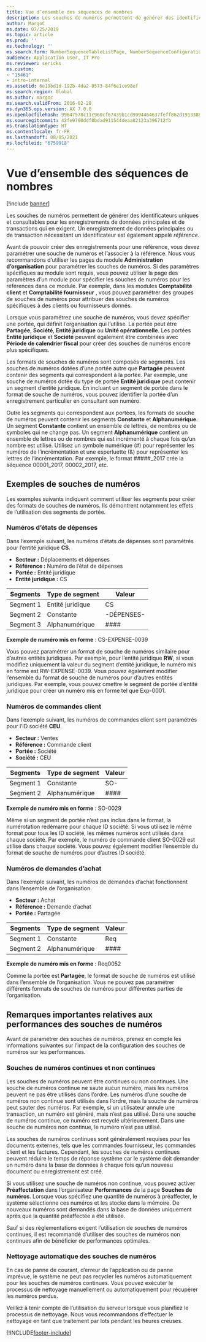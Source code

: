 ```yaml
---
title: Vue d’ensemble des séquences de nombres
description: Les souches de numéros permettent de générer des identificateurs uniques et consultables pour les enregistrements de données principales et de transactions qui en exigent.
author: MargoC
ms.date: 07/25/2019
ms.topic: article
ms.prod: ''
ms.technology: ''
ms.search.form: NumberSequenceTableListPage, NumberSequenceConfiguration
audience: Application User, IT Pro
ms.reviewer: sericks
ms.custom:
- "15461"
- intro-internal
ms.assetid: 6e19bd1d-192b-4da2-8573-84f6e1ce98ef
ms.search.region: Global
ms.author: margoc
ms.search.validFrom: 2016-02-28
ms.dyn365.ops.version: AX 7.0.0
ms.openlocfilehash: 99647578c11c960cf67439b1cd9994464637feff862d191338811d8ba3e6bef5
ms.sourcegitcommit: 42fe9790ddf0bdad911544deaa82123a396712fb
ms.translationtype: HT
ms.contentlocale: fr-FR
ms.lasthandoff: 08/05/2021
ms.locfileid: "6759918"
---
```

# <a name="number-sequences-overview"></a>Vue d’ensemble des séquences de nombres

[!include [banner](../includes/banner.md)]

Les souches de numéros permettent de générer des identificateurs uniques et consultables pour les enregistrements de données principales et de transactions qui en exigent. Un enregistrement de données principales ou de transaction nécessitant un identificateur est également appelé *référence*.

Avant de pouvoir créer des enregistrements pour une référence, vous devez paramétrer une souche de numéros et l’associer à la référence. Nous vous recommandons d’utiliser les pages du module **Administration d’organisation** pour paramétrer les souches de numéros. Si des paramètres spécifiques au module sont requis, vous pouvez utiliser la page des paramètres d’un module pour spécifier les souches de numéros pour les références dans ce module. Par exemple, dans les modules **Comptabilité client** et **Comptabilité fournisseur** , vous pouvez paramétrer des groupes de souches de numéros pour attribuer des souches de numéros spécifiques à des clients ou fournisseurs donnés.

Lorsque vous paramétrez une souche de numéros, vous devez spécifier une portée, qui définit l’organisation qui l’utilise. La portée peut être **Partagée**, **Société**, **Entité juridique** ou **Unité opérationnelle**. Les portées **Entité juridique** et **Société** peuvent également être combinées avec **Période de calendrier fiscal** pour créer des souches de numéros encore plus spécifiques.

Les formats de souches de numéros sont composés de segments. Les souches de numéros dotées d’une portée autre que **Partagée** peuvent contenir des segments qui correspondent à la portée. Par exemple, une souche de numéros dotée du type de portée **Entité juridique** peut contenir un segment d’entité juridique. En incluant un segment de portée dans le format de souche de numéros, vous pouvez identifier la portée d’un enregistrement particulier en consultant son numéro.

Outre les segments qui correspondent aux portées, les formats de souche de numéros peuvent contenir les segments **Constante** et **Alphanumérique**. Un segment **Constante** contient un ensemble de lettres, de nombres ou de symboles qui ne change pas. Un segment **Alphanumérique** contient un ensemble de lettres ou de nombres qui est incrémenté à chaque fois qu’un nombre est utilisé. Utilisez un symbole numérique (\#) pour représenter les numéros de l’incrémentation et une esperluette (&) pour représenter les lettres de l’incrémentation. Par exemple, le format \#\#\#\#\#\_2017 crée la séquence 00001\_2017, 00002\_2017, etc.

## <a name="number-sequence-examples"></a>Exemples de souches de numéros

Les exemples suivants indiquent comment utiliser les segments pour créer des formats de souches de numéros. Ils démontrent notamment les effets de l’utilisation des segments de portée.

### <a name="expense-report-numbers"></a>Numéros d’états de dépenses

Dans l’exemple suivant, les numéros d’états de dépenses sont paramétrés pour l’entité juridique **CS**.

- **Secteur :** Déplacements et dépenses
- **Référence :** Numéro de l’état de dépenses
- **Portée :** Entité juridique
- **Entité juridique :** CS

| Segments  | Type de segment | Valeur     |
|-----------|--------------|-----------|
| Segment 1 | Entité juridique | CS        |
| Segment 2 | Constante     | -DÉPENSES- |
| Segment 3 | Alphanumérique | \#\#\#\#  |

**Exemple de numéro mis en forme** : CS-EXPENSE-0039

Vous pouvez paramétrer un format de souche de numéros similaire pour d’autres entités juridiques. Par exemple, pour l’entité juridique **RW**, si vous modifiez uniquement la valeur du segment d’entité juridique, le numéro mis en forme est RW-EXPENSE-0039. Vous pouvez également modifier l’ensemble du format de souche de numéros pour d’autres entités juridiques. Par exemple, vous pouvez omettre le segment de portée d’entité juridique pour créer un numéro mis en forme tel que Exp-0001.

### <a name="sales-order-numbers"></a>Numéros de commandes client

Dans l’exemple suivant, les numéros de commandes client sont paramétrés pour l’ID société **CEU**.

- **Secteur :** Ventes
- **Référence :** Commande client
- **Portée :** Société
- **Société :** CEU

| Segments  | Type de segment | Valeur    |
|-----------|--------------|----------|
| Segment 1 | Constante     | SO-      |
| Segment 2 | Alphanumérique | \#\#\#\# |

**Exemple de numéro mis en forme** : SO-0029

Même si un segment de portée n’est pas inclus dans le format, la numérotation redémarre pour chaque ID société. Si vous utilisez le même format pour tous les ID société, les mêmes numéros sont utilisés dans chaque société. Par exemple, le numéro de commande client SO-0029 est utilisé dans chaque société. Vous pouvez également modifier l’ensemble du format de souche de numéros pour d’autres ID société.

### <a name="purchase-requisition-numbers"></a>Numéros de demandes d’achat

Dans l’exemple suivant, les numéros de demandes d’achat fonctionnent dans l’ensemble de l’organisation.

- **Secteur :** Achat
- **Référence :** Demande d’achat
- **Portée :** Partagée

| Segments  | Type de segment | Valeur    |
|-----------|--------------|----------|
| Segment 1 | Constante     | Req      |
| Segment 2 | Alphanumérique | \#\#\#\# |

**Exemple de numéro mis en forme** : Req0052

Comme la portée est **Partagée**, le format de souche de numéros est utilisé dans l’ensemble de l’organisation. Vous ne pouvez pas paramétrer différents formats de souches de numéros pour différentes parties de l’organisation.

## <a name="performance-considerations-for-number-sequences"></a>Remarques importantes relatives aux performances des souches de numéros

Avant de paramétrer des souches de numéros, prenez en compte les informations suivantes sur l’impact de la configuration des souches de numéros sur les performances.

### <a name="continuous-and-non-continuous-number-sequences"></a>Souches de numéros continues et non continues

Les souches de numéros peuvent être continues ou non continues. Une souche de numéros continue ne saute aucun numéro, mais les numéros peuvent ne pas être utilisés dans l’ordre. Les numéros d’une souche de numéros non continue sont utilisés dans l’ordre, mais la souche de numéros peut sauter des numéros. Par exemple, si un utilisateur annule une transaction, un numéro est généré, mais n’est pas utilisé. Dans une souche de numéros continue, ce numéro est recyclé ultérieurement. Dans une souche de numéros non continue, le numéro n’est pas utilisé.

Les souches de numéros continues sont généralement requises pour les documents externes, tels que les commandes fournisseur, les commandes client et les factures. Cependant, les souches de numéros continues peuvent réduire le temps de réponse système car le système doit demander un numéro dans la base de données à chaque fois qu’un nouveau document ou enregistrement est créé.

Si vous utilisez une souche de numéros non continue, vous pouvez activer **Préaffectation** dans l’organisateur **Performances** de la page **Souches de numéros**. Lorsque vous spécifiez une quantité de numéros à préaffecter, le système sélectionne ces numéros et les stocke dans la mémoire. De nouveaux numéros sont demandés dans la base de données uniquement après que la quantité préaffectée a été utilisée.

Sauf si des règlementations exigent l’utilisation de souches de numéros continues, il est recommandé d’utiliser des souches de numéros non continues afin de bénéficier de performances optimales.

### <a name="automatic-cleanup-of-number-sequences"></a>Nettoyage automatique des souches de numéros

En cas de panne de courant, d’erreur de l’application ou de panne imprévue, le système ne peut pas recycler les numéros automatiquement pour les souches de numéros continues. Vous pouvez exécuter le processus de nettoyage manuellement ou automatiquement pour récupérer les numéros perdus.

Veillez à tenir compte de l’utilisation du serveur lorsque vous planifiez le processus de nettoyage. Nous vous recommandons d’effectuer le nettoyage en tant que traitement par lots pendant les heures creuses.


[!INCLUDE[footer-include](../../../includes/footer-banner.md)]